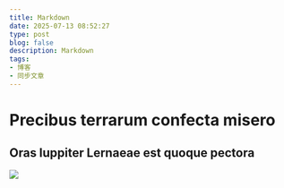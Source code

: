 ```yaml
---
title: Markdown
date: 2025-07-13 08:52:27
type: post
blog: false
description: Markdown
tags:
- 博客
- 同步文章
---
```

# Precibus terrarum confecta misero

## Oras Iuppiter Lernaeae est quoque pectora
![](https://pic1.zhimg.com/v2-1e7b5f24eebba472ab8fb68fa3c3f75c_1440w.jpg)
